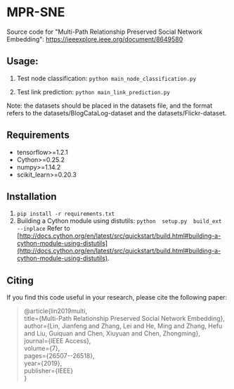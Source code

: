 # MPR-SNE
Source code for  "Multi-Path Relationship Preserved Social Network Embedding": https://ieeexplore.ieee.org/document/8649580

## Usage:
 1. Test node classification:
 `python main_node_classification.py`

 2. Test link prediction:
 `python main_link_prediction.py`

Note: the datasets should be placed in the datasets file, and the format refers to the datasets/BlogCataLog-dataset and the datasets/Flickr-dataset.

## Requirements
 - tensorflow>=1.2.1
 - Cython>=0.25.2
 - numpy>=1.14.2
 - scikit_learn>=0.20.3

## Installation
1. `pip install -r requirements.txt`
2. Building a Cython module using distutils:
`python  setup.py  build_ext  --inplace`
Refer to [http://docs.cython.org/en/latest/src/quickstart/build.html#building-a-cython-module-using-distutils](http://docs.cython.org/en/latest/src/quickstart/build.html#building-a-cython-module-using-distutils).

## Citing
If you find this code useful in your research, please cite the following paper:

> @article{lin2019multi,  
  title={Multi-Path Relationship Preserved Social Network Embedding},  
  author={Lin, Jianfeng and Zhang, Lei and He, Ming and Zhang, Hefu and Liu, Guiquan and Chen, Xiuyuan and Chen, Zhongming},  
  journal={IEEE Access},  
  volume={7},  
  pages={26507--26518},  
  year={2019},  
  publisher={IEEE}  
}
